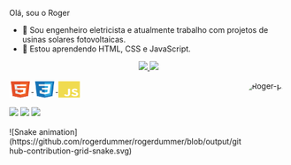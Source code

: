 Olá, sou o Roger

- 🔭 Sou engenheiro eletricista e atualmente trabalho com projetos de usinas solares fotovoltaicas.
- 🌱 Estou aprendendo HTML, CSS e JavaScript.

<div align="center">
  <a href="https://github.com/rogerdummer">
  <img height="180em" src="https://github-readme-stats.vercel.app/api?username=rogerdummer&show_icons=true&theme=dracula&include_all_commits=true&count_private=true"/>
  <img height="180em" src="https://github-readme-stats.vercel.app/api/top-langs/?username=rogerdummer&layout=compact&langs_count=7&theme=dracula"/>
</div>
  
  <div style="display: inline_block margin:10px"><br>
  <img align="center" alt="Roger-HTML" height="30" width="40" src="https://raw.githubusercontent.com/devicons/devicon/master/icons/html5/html5-original.svg">
  <img align="center" alt="Roger-CSS" height="30" width="40" src="https://raw.githubusercontent.com/devicons/devicon/master/icons/css3/css3-original.svg">
  <img align="center" alt="Roger-Js" height="30" width="40" src="https://raw.githubusercontent.com/devicons/devicon/master/icons/javascript/javascript-plain.svg">
  <img align="right" alt="Roger-pic" height="150" style="border-radius:50px;" src="https://media.discordapp.net/attachments/639956127056134178/890373478988013628/Publicacoes_Instagram_1_1.png?width=676&height=676">
</div>
<br>
<div> 
  <a href="https://instagram.com/rogerdummer" target="_blank"><img src="https://img.shields.io/badge/-Instagram-%23E4405F?style=for-the-badge&logo=instagram&logoColor=white" target="_blank"></a> 
  <a href = "mailto:rogerdummer@gmail.com"><img src="https://img.shields.io/badge/-Gmail-%23333?style=for-the-badge&logo=gmail&logoColor=white" target="_blank"></a>
  <a href="https://www.linkedin.com/in/roger-dummer-037b33b9/" target="_blank"><img src="https://img.shields.io/badge/-LinkedIn-%230077B5?style=for-the-badge&logo=linkedin&logoColor=white" target="_blank"></a>
</div>
<br>
<div>
  ![Snake animation](https://github.com/rogerdummer/rogerdummer/blob/output/github-contribution-grid-snake.svg)
</div>

